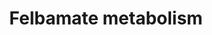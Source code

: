 ---
annotations:
- type: Pathway Ontology
  value: nervous system drug pathway
- type: Pathway Ontology
  value: xenobiotic metabolic pathway
authors:
- Egonw
- Khanspers
- Mkutmon
- MaintBot
- Eweitz
description: CYP metabolism of felbamate.
last-edited: 2021-05-22
organisms:
- Homo sapiens
redirect_from:
- /index.php/Pathway:WP2816
- /instance/WP2816
schema-jsonld:
- '@context': https://schema.org/
  '@id': https://wikipathways.github.io/pathways/WP2816.html
  '@type': Dataset
  creator:
    '@type': Organization
    name: WikiPathways
  description: CYP metabolism of felbamate.
  keywords:
  - atropaldehyde
  - p-hydroxyfelbamate
  - 3-Hydroxy-2-phenylpropyl
  - propionic acid
  - CYP2E1
  - CYP3A4
  - propionaldehyde
  - 2-hydroxyfelbamate
  - 1.2.1.5
  - carbamate
  - 1.1.1.1
  - 3-carbamoyl-2-phenyl
  - Felbamate
  license: CC0
  name: Felbamate metabolism
seo: CreativeWork
title: Felbamate metabolism
wpid: WP2816
---